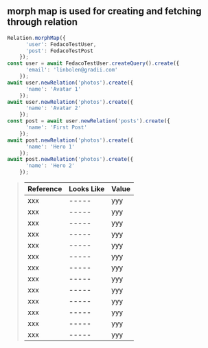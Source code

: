 ## morph map is used for creating and fetching through relation

```typescript
Relation.morphMap({
      'user': FedacoTestUser,
      'post': FedacoTestPost
    });
const user = await FedacoTestUser.createQuery().create({
      'email': 'linbolen@gradii.com'
    });
await user.newRelation('photos').create({
      'name': 'Avatar 1'
    });
await user.newRelation('photos').create({
      'name': 'Avatar 2'
    });
const post = await user.newRelation('posts').create({
      'name': 'First Post'
    });
await post.newRelation('photos').create({
      'name': 'Hero 1'
    });
await post.newRelation('photos').create({
      'name': 'Hero 2'
    });
```

> | Reference | Looks Like | Value |
> | ------ | ----- | ----- |
> | xxx | ----- | yyy |
> | xxx | ----- | yyy |
> | xxx | ----- | yyy |
> | xxx | ----- | yyy |
> | xxx | ----- | yyy |
> | xxx | ----- | yyy |
> | xxx | ----- | yyy |
> | xxx | ----- | yyy |
> | xxx | ----- | yyy |
> | xxx | ----- | yyy |
> | xxx | ----- | yyy |
> | xxx | ----- | yyy |
> | xxx | ----- | yyy |
